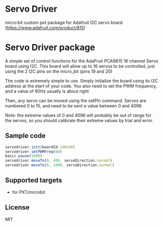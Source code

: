 # Servo Driver
micro:bit custom pxt package for Adafruit I2C servo board (https://www.adafruit.com/product/815)

# Servo Driver package

A simple set of control functions for the AdaFruit PCA9615 16 channel Servo board
using I2C. This board will allow up to 16 servos to be controlled, just using the 2 I2C pins on the micro_bit (pins 19 and 20)

The code is extremely simple to use. Simply initialize the board using its I2C address at the start of your code. You also need to set the PWM frequency, and a value of 60Hz usually is about right

Then, any servo can be moved using the setPin command. Servos are numbered 0 to 15, and need to be sent a value between 0 and 4096. 

Note: the extreme values of 0 and 4096 will probably be out of range for the servos, so you should calibrate their extreme values by trial and error.

## Sample code

```javascript
servodriver.init(boardId.id0x40)
servodriver.setPWMFreq(60)
basic.pause(1000)
servodriver.moveTo(0, 400, servoDirection.normal)
servodriver.moveTo(0, 1000, servoDirection.normal)
```

## Supported targets

* for PXT/microbit

## License

MIT